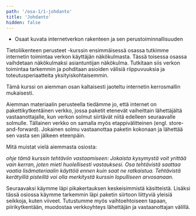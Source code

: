 ```yaml
---
path: '/osa-1/1-johdanto'
title: 'Johdanto'
hidden: false
---
```


<text-box variant='learningObjectives' name='Oppimistavoitteet'>

- Osaat kuvata internetverkon rakenteen ja sen perustoiminnallisuuden


</text-box>

Tietoliikenteen perusteet -kurssin ensimmäisessä osassa tutkimme internetin toimintaa verkon käyttäjän näkökulmasta. Tässä toisessa osassa vaihdetaan näkökulmaksi asiantuntijan näkökulma. Tutkitaan siis verkon toimintaa tarkemmin ja pohditaan asioiden välisiä riippuvuuksia ja toteutusperiaatteita yksityiskohtaisemmin.

Tämä kurssi on aiemman osan kaltaisesti jaoteltu internetin kerrosmallin mukaisesti.

Aiemman materiaalin perusteella tiedämme jo, että internet on pakettikytkentäinen verkko, jossa paketit etenevät vaiheittain lähettäjältä vastaanottajalle, kun verkon solmut siirtävät niitä edelleen seuraavalle solmulle. Tällainen verkko on samalla myös etappivälitteinen (engl. store-and-forward). Jokainen solmu vastaanottaa paketin kokonaan ja lähettää sen vasta sen jälkeen eteenpäin.



Mitä muistat vielä aiemmasta osiosta:

*ohje tämä kurssin tehtäviin vastaamiseen: Jokaista kysymystä voit yrittää vain kerran, joten mieti huolellisesti vastauksesi. Osa tehtävistä saattaa vaatia lisämateriaalin käyttöä ennen kuin saat ne ratkaistua. Tehtävistä kerätyillä pisteillä voi olla merkitystä kurssin lopulliseen arvosanaan.*

<quiz id="b61b27b1-3a46-544f-9d55-0b83aaebf25b"></quiz>

Seuraavaksi käymme läpi pikakertauksen keskeisimmistä käsitteistä.
Lisäksi tässä osiossa käymme tarkemmin läpi paketin siirtoon liittyviä yleisiä seikkoja, kuten viiveet. Tutustumme myös vaihtoehtoiseen tapaan, piirikytkentään, muodostaa verkkoyhteys lähettäjän ja vastaanottajan välillä.






